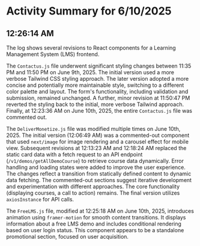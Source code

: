 # Activity Summary for 6/10/2025

## 12:26:14 AM
The log shows several revisions to React components for a Learning Management System (LMS) frontend.

The `Contactus.js` file underwent significant styling changes between 11:35 PM and 11:50 PM on June 9th, 2025.  The initial version used a more verbose Tailwind CSS styling approach. The later version adopted a more concise and potentially more maintainable style, switching to a different color palette and layout. The form's functionality, including validation and submission, remained unchanged. A further, minor revision at 11:50:47 PM reverted the styling back to the initial, more verbose Tailwind approach. Finally, at 12:23:36 AM on June 10th, 2025, the entire `Contactus.js` file was commented out.

The `DeliverMonetize.js` file was modified multiple times on June 10th, 2025. The initial version (12:06:49 AM) was a commented-out component that used `next/image` for image rendering and a carousel effect for mobile view.  Subsequent revisions at 12:13:23 AM and 12:18:24 AM replaced the static card data with a fetch request to an API endpoint (`/v1/demos/getAllDemoCourse`) to retrieve course data dynamically.  Error handling and loading states were added to improve the user experience. The changes reflect a transition from statically defined content to dynamic data fetching.  The commented-out sections suggest iterative development and experimentation with different approaches.  The core functionality (displaying courses, a call to action) remains.
The final version utilizes `axiosInstance` for API calls.


The `FreeLMS.js` file, modified at 12:25:18 AM on June 10th, 2025, introduces animation using `framer-motion` for smooth content transitions. It displays information about a free LMS demo and includes conditional rendering based on user login status. This component appears to be a standalone promotional section, focused on user acquisition.
